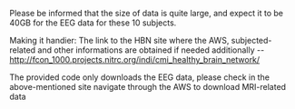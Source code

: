 Please be informed that the size of data is quite large, and expect it to be 40GB for the EEG data for these 10 subjects.

Making it handier: The link to the HBN site where the AWS, subjected-related and other informations are obtained if needed additionally --  http://fcon_1000.projects.nitrc.org/indi/cmi_healthy_brain_network/


The provided code only downloads the EEG data, please check in the above-mentioned site navigate through the AWS to download MRI-related data